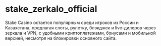 # stake_zerkalo_official
Stake Casino остается популярным среди игроков из России и Казахстана, предлагая слоты, рулетку, блэкджек и live-дилеров через зеркала и VPN, с удобными криптоплатежами, бонусами и мобильной версией, несмотря на блокировки основного сайта. 

